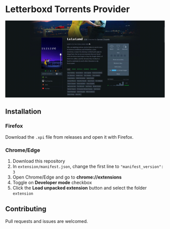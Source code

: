 # Letterboxd Torrents Provider

![screenshot](screenshot.gif)

## Installation

### Firefox
Download the `.xpi` file from releases and open it with Firefox.

### Chrome/Edge
1. Download this repository
2. In `extension/manifest.json`, change the first line to `"manifest_version": 3`
3. Open Chrome/Edge and go to **chrome://extensions**
4. Toggle on **Developer mode** checkbox
5. Click the **Load unpacked extension** button and select the folder `extension`

## Contributing

Pull requests and issues are welcomed.